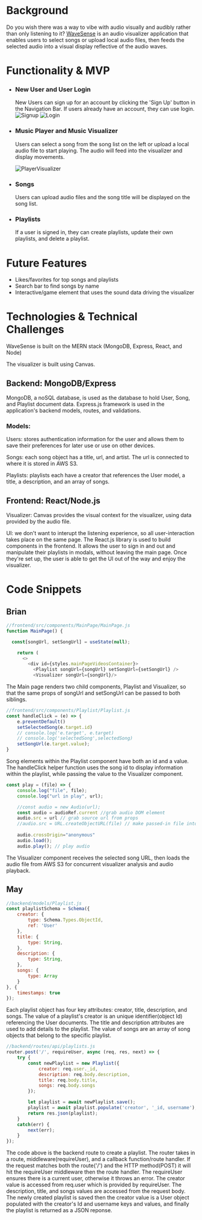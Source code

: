 # Background

Do you wish there was a way to vibe with audio visually and audibly rather than only listening to it? [WaveSense](https://wavesense.herokuapp.com/ "WaveSense") is an audio visualizer application that enables users to select songs or upload local audio files, then feeds the selected audio into a visual display reflective of the audio waves. 

# Functionality & MVP
- ### New User and User Login
    New Users can sign up for an account by clicking the 'Sign Up' button in the Navigation Bar. If users already have an account, they can use login.
    ![Signup](./signup.png)
    ![Login](./login.png)

- ### Music Player and Music Visualizer
    Users can select a song from the song list on the left or upload a local audio file to start playing. The audio will feed into the visualizer and display movements.

    ![PlayerVisualizer](./playervisualizer.png)

- ### Songs
    Users can upload audio files and the song title will be displayed on the song list. 

- ### Playlists
    If a user is signed in, they can create playlists, update their own playlists, and delete a playlist. 


# Future Features
- Likes/favorites for top songs and playlists
- Search bar to find songs by name
- Interactive/game element that uses the sound data driving the visualizer

# Technologies & Technical Challenges

WaveSense is built on the MERN stack  (MongoDB, Express, React, and Node)

The visualizer is built using Canvas.

## Backend: MongoDB/Express

MongoDB, a noSQL database, is used as the database to hold User, Song, and Playlist document data. Express.js framework is used in the application's backend models, routes, and validations.

### Models:
Users: stores authentication information for the user and allows them to save their preferences for later use or use on other devices.

Songs: each song object has a title, url, and artist. The url is connected to where it is stored in AWS S3.

Playlists: playlists each have a creator that references the User model, a title, a description, and an array of songs.

## Frontend: React/Node.js

Visualizer: Canvas provides the visual context for the visualizer, using data provided by the audio file.

UI: we don't want to interupt the listening experience, so all user-interaction takes place on the same page. The React.js library is used to build components in the frontend. It allows the user to sign in and out and manipulate their playlists in modals, without leaving the main page. Once they're set up, the user is able to get the UI out of the way and enjoy the visualizer.


# Code Snippets
## Brian

```javascript 
//frontend/src/components/MainPage/MainPage.js
function MainPage() {

  const[songUrl, setSongUrl] = useState(null);

    return (
      <>
        <div id={styles.mainPageVideosContainer}>
          <Playlist songUrl={songUrl} setSongUrl={setSongUrl} />
          <Visualizer songUrl={songUrl}/>

```
The Main page renders two child components, Playlist and Visualizer, so that the same props of songUrl and setSongUrl can be passed to both siblings.
```javascript
//frontend/src/components/Playlist/Playlist.js
const handleClick = (e) => {
    e.preventDefault()
    setSelectedSong(e.target.id)
    // console.log('e.target', e.target)
    // console.log('selectedSong',selectedSong)
    setSongUrl(e.target.value);
}
```
Song elements within the Playlist component have both an id and a value. The handleClick helper function uses the song id to display information within the playlist, while passing the value to the Visualizer component. 
```javascript
const play = (file) => {
    console.log("file", file);
    console.log("url in play", url);

    //const audio = new Audio(url);
    const audio = audioRef.current //grab audio DOM element
    audio.src = url // grab source url from props
    //audio.src = URL.createObjectURL(file) // make passed-in file into dataURL
    
    audio.crossOrigin="anonymous"
    audio.load();
    audio.play(); // play audio
```
The Visualizer component receives the selected song URL, then loads the audio file from AWS S3 for concurrent visualizer analysis and audio playback. 

## May
```javascript
//backend/models/Playlist.js
const playlistSchema = Schema({
    creator: {
        type: Schema.Types.ObjectId,
        ref: 'User'
    },
    title: {
        type: String,
    },
    description: {
        type: String,
    }, 
    songs: {
        type: Array
    }
}, {
    timestamps: true
});
```
Each playlist object has four key attributes: creator, title, description, and songs. The value of a playlist's creator is an unique identifier(object Id) referencing the User documents. The title and description attributes are used to add details to the playlist. The value of songs are an array of song objects that belong to the specific playlist.  

```javascript 
//backend/routes/api/playlists.js
router.post('/', requireUser, async (req, res, next) => {
    try {
        const newPlaylist = new Playlist({
            creator: req.user._id,
            description: req.body.description,
            title: req.body.title, 
            songs: req.body.songs
        });

        let playlist = await newPlaylist.save();
        playlist = await playlist.populate('creator', '_id, username');
        return res.json(playlist);
    }
    catch(err) {
        next(err);
    }
});
```
The code above is the backend route to create a playlist. The router takes in a route, middleware(requireUser), and a callback function/route handler. If the request matches both the route('/') and the HTTP method(POST) it will hit the requireUser middleware then the route handler. The requireUser ensures there is a current user, otherwise it throws an error. The creator value is accessed from req.user which is provided by requireUser. The description, title, and songs values are accessed from the request body. The newly created playlist is saved then the creator value is a User object populated with the creator's Id and username keys and values, and finally the playlist is returned as a JSON reponse. 
